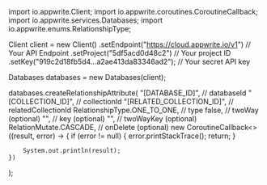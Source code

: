 import io.appwrite.Client;
import io.appwrite.coroutines.CoroutineCallback;
import io.appwrite.services.Databases;
import io.appwrite.enums.RelationshipType;

Client client = new Client()
    .setEndpoint("https://cloud.appwrite.io/v1") // Your API Endpoint
    .setProject("5df5acd0d48c2") // Your project ID
    .setKey("919c2d18fb5d4...a2ae413da83346ad2"); // Your secret API key

Databases databases = new Databases(client);

databases.createRelationshipAttribute(
    "[DATABASE_ID]", // databaseId
    "[COLLECTION_ID]", // collectionId
    "[RELATED_COLLECTION_ID]", // relatedCollectionId
    RelationshipType.ONE_TO_ONE, // type
    false, // twoWay (optional)
    "", // key (optional)
    "", // twoWayKey (optional)
    RelationMutate.CASCADE, // onDelete (optional)
    new CoroutineCallback<>((result, error) -> {
        if (error != null) {
            error.printStackTrace();
            return;
        }

        System.out.println(result);
    })
);


